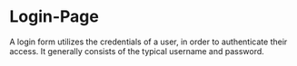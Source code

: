 # Login-Page
A login form utilizes the credentials of a user, in order to authenticate their access. It generally consists of the typical username and password.
